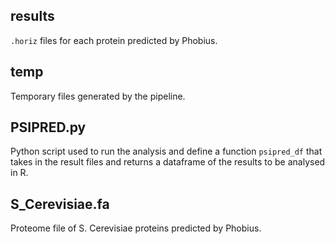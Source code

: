 ## results
`.horiz` files for each protein predicted by Phobius.

## temp
Temporary files generated by the pipeline.

## PSIPRED.py
Python script used to run the analysis and define a function `psipred_df` that
takes in the result files and returns a dataframe of the results to be analysed in
R.

## S_Cerevisiae.fa
Proteome file of S. Cerevisiae proteins predicted by Phobius.